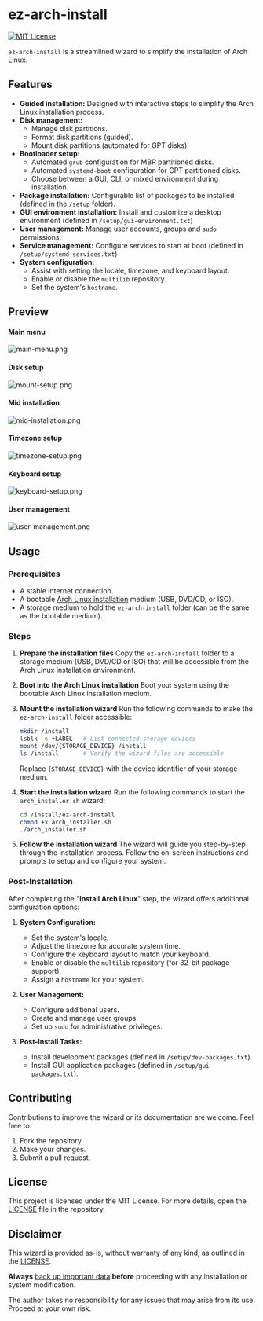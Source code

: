 # ez-arch-install

[![MIT License](https://img.shields.io/badge/license-MIT-green.svg)](LICENSE)

`ez-arch-install` is a streamlined wizard to simplify the installation of Arch Linux.

## Features

- **Guided installation:** Designed with interactive steps to simplify the Arch Linux installation process.
- **Disk management:**
  - Manage disk partitions.
  - Format disk partitions (guided).
  - Mount disk partitions (automated for GPT disks).
- **Bootloader setup:**
  - Automated `grub` configuration for MBR partitioned disks.
  - Automated `systemd-boot` configuration for GPT partitioned disks.
  - Choose between a GUI, CLI, or mixed environment during installation.
- **Package installation:**
   Configurable list of packages to be installed (defined in the `/setup` folder).
- **GUI environment installation:**
   Install and customize a desktop environment (defined in `/setup/gui-environment.txt`)
- **User management:**
   Manage user accounts, groups and `sudo` permissions.
- **Service management:**
   Configure services to start at boot (defined in `/setup/systemd-services.txt`)
- **System configuration:**
  - Assist with setting the locale, timezone, and keyboard layout.
  - Enable or disable the `multilib` repository.
  - Set the system's `hostname`.

## Preview

#### Main menu
![main-menu.png](readme/assets/main-menu.png)

#### Disk setup

![mount-setup.png](readme/assets/mount-setup.png)

#### Mid installation
![mid-installation.png](readme/assets/mid-installation.png)

#### Timezone setup
![timezone-setup.png](readme/assets/timezone-setup.png)

#### Keyboard setup
![keyboard-setup.png](readme/assets/keyboard-setup.png)

#### User management
![user-management.png](readme/assets/user-management.png)

## Usage

### Prerequisites
- A stable internet connection.
- A bootable [Arch Linux installation](https://archlinux.org/download/) medium (USB, DVD/CD, or ISO).
- A storage medium to hold the `ez-arch-install` folder (can be the same as the bootable medium).

### Steps

1. **Prepare the installation files**
   Copy the `ez-arch-install` folder to a storage medium (USB, DVD/CD or ISO) that will be accessible from the Arch Linux installation environment.

2. **Boot into the Arch Linux installation**
   Boot your system using the bootable Arch Linux installation medium.

3. **Mount the installation wizard**
   Run the following commands to make the `ez-arch-install` folder accessible:
   ```bash
   mkdir /install
   lsblk -o +LABEL   # List connected storage devices
   mount /dev/{STORAGE_DEVICE} /install
   ls /install       # Verify the wizard files are accessible
   ```
   Replace `{STORAGE_DEVICE}` with the device identifier of your storage medium.

4. **Start the installation wizard**
   Run the following commands to start the `arch_installer.sh` wizard:
   ```bash
   cd /install/ez-arch-install
   chmod +x arch_installer.sh
   ./arch_installer.sh
   ```

5. **Follow the installation wizard**
   The wizard will guide you step-by-step through the installation process.
   Follow the on-screen instructions and prompts to setup and configure your system.

### Post-Installation
After completing the "**Install Arch Linux**" step, the wizard offers additional configuration options:
1. **System Configuration:**
   - Set the system's locale.
   - Adjust the timezone for accurate system time.
   - Configure the keyboard layout to match your keyboard.
   - Enable or disable the `multilib` repository (for 32-bit package support).
   - Assign a `hostname` for your system.

2. **User Management:**
   - Configure additional users.
   - Create and manage user groups.
   - Set up `sudo` for administrative privileges.

3. **Post-Install Tasks:**
   - Install development packages (defined in `/setup/dev-packages.txt`).
   - Install GUI application packages (defined in `/setup/gui-packages.txt`).

## Contributing

Contributions to improve the wizard or its documentation are welcome. Feel free to:
1. Fork the repository.
2. Make your changes.
3. Submit a pull request.

## License

This project is licensed under the MIT License. For more details, open the [LICENSE](LICENSE) file in the repository.

## Disclaimer

This wizard is provided as-is, without warranty of any kind, as outlined in the [LICENSE](LICENSE).

**Always** <u>back up important data</u> **before** proceeding with any installation or system modification.

The author takes no responsibility for any issues that may arise from its use.
Proceed at your own risk.
